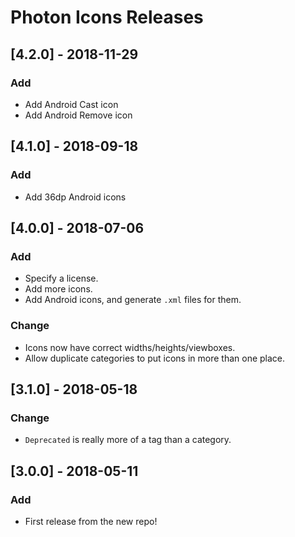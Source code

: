 # Photon Icons Releases

## [4.2.0] - 2018-11-29

### Add

* Add Android Cast icon
* Add Android Remove icon

## [4.1.0] - 2018-09-18

### Add

* Add 36dp Android icons

## [4.0.0] - 2018-07-06

### Add

* Specify a license.
* Add more icons.
* Add Android icons, and generate `.xml` files for them.

### Change

* Icons now have correct widths/heights/viewboxes.
* Allow duplicate categories to put icons in more than one place.


## [3.1.0] - 2018-05-18

### Change

* `Deprecated` is really more of a tag than a category.


## [3.0.0] - 2018-05-11

### Add

* First release from the new repo!